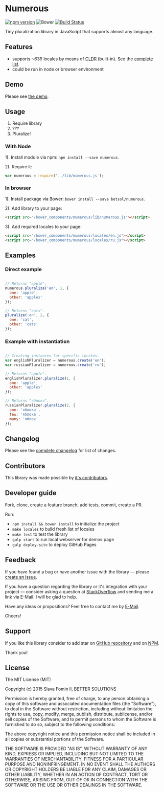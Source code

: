 # Numerous

[![npm version](https://badge.fury.io/js/numerous.svg)][repo-npm]
![Bower](https://img.shields.io/bower/v/numerous.svg)
[![Build Status](https://travis-ci.org/betsol/numerous.svg)](https://travis-ci.org/betsol/numerous)


Tiny pluralization library in JavaScript that supports almost any language.


## Features

- supports ~639 locales by means of [CLDR][lib-cldr] (built-in). See the [complete list][locales].
- could be run in node or browser environment


## Demo

Please see [the demo][site].


## Usage

1. Require library
2. ???
3. Pluralize!


### With Node

1). Install module via npm: `npm install --save numerous`.

2). Require it:

```javascript
var numerous = require('../lib/numerous.js');
```


### In browser

1). Install package via Bower: `bower install --save betsol/numerous`.

2). Add library to your page: 

```html
<script src="/bower_components/numerous/lib/numerous.js"></script>
```

3). Add required locales to your page:

```html
<script src="/bower_components/numerous/locales/en.js"></script>
<script src="/bower_components/numerous/locales/ru.js"></script>
```


## Examples

### Direct example

```javascript

// Returns "apple".
numerous.pluralize('en', 1, {
  one: 'apple',
  other: 'apples'
});

// Returns "cats".
pluralize('en', 2, {
  one: 'cat',
  other: 'cats'
});

```

### Example with instantiation

```javascript

// Creating instances for specific locales.
var englishPluralizer = numerous.create('en');
var russianPluralizer = numerous.create('ru');

// Returns "apple".
englishPluralizer.pluralize(1, {
  one: 'apple',
  other: 'apples'
});

// Returns "яблока".
russianPluralizer.pluralize(2, {
  one: 'яблоко',
  few: 'яблока',
  many: 'яблок'
});

```


## Changelog

Please see the [complete changelog][changelog] for list of changes.


## Contributors

This library was made possible by [it's contributors][contributors].


## Developer guide

Fork, clone, create a feature branch, add tests, commit, create a PR.

Run:

- `npm install && bower install` to initialize the project
- `make locales` to build fresh list of locales
- `make test` to test the library
- `gulp start` to run local webserver for demos page
- `gulp deploy-site` to deploy GitHub Pages


## Feedback

If you have found a bug or have another issue with the library —
please [create an issue][new-issue].

If you have a question regarding the library or it's integration with your project —
consider asking a question at [StackOverflow][so-ask] and sending me a
link via [E-Mail][email]. I will be glad to help.

Have any ideas or propositions? Feel free to contact me by [E-Mail][email].

Cheers!


## Support

If you like this library consider to add star on [GitHub repository][repo-gh]
and on [NPM][repo-npm].

Thank you!


## License

The MIT License (MIT)

Copyright (c) 2015 Slava Fomin II, BETTER SOLUTIONS

Permission is hereby granted, free of charge, to any person obtaining a copy
of this software and associated documentation files (the "Software"), to deal
in the Software without restriction, including without limitation the rights
to use, copy, modify, merge, publish, distribute, sublicense, and/or sell
copies of the Software, and to permit persons to whom the Software is
furnished to do so, subject to the following conditions:

The above copyright notice and this permission notice shall be included in
all copies or substantial portions of the Software.

THE SOFTWARE IS PROVIDED "AS IS", WITHOUT WARRANTY OF ANY KIND, EXPRESS OR
IMPLIED, INCLUDING BUT NOT LIMITED TO THE WARRANTIES OF MERCHANTABILITY,
FITNESS FOR A PARTICULAR PURPOSE AND NONINFRINGEMENT. IN NO EVENT SHALL THE
AUTHORS OR COPYRIGHT HOLDERS BE LIABLE FOR ANY CLAIM, DAMAGES OR OTHER
LIABILITY, WHETHER IN AN ACTION OF CONTRACT, TORT OR OTHERWISE, ARISING FROM,
OUT OF OR IN CONNECTION WITH THE SOFTWARE OR THE USE OR OTHER DEALINGS IN
THE SOFTWARE.


  [changelog]: changelog.md
  [contributors]: https://github.com/betsol/numerous/graphs/contributors
  [so-ask]: http://stackoverflow.com/questions/ask?tags=node.js
  [email]: mailto:s.fomin@betsol.ru
  [new-issue]: https://github.com/betsol/numerous/issues/new
  [locales]: docs/locales.md
  [lib-cldr]: https://github.com/papandreou/node-cldr
  [repo-gh]: https://github.com/betsol/numerous
  [repo-npm]: https://www.npmjs.com/package/numerous
  [site]: http://betsol.github.io/numerous/
